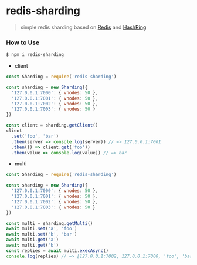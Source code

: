 # redis-sharding
> simple redis sharding based on [Redis](https://www.npmjs.com/package/redis) and [HashRing](https://www.npmjs.com/package/hashring)

### How to Use

```bash
$ npm i redis-sharding
```

* client

```js
const Sharding = require('redis-sharding')

const sharding = new Sharding({
  '127.0.0.1:7000': { vnodes: 50 },
  '127.0.0.1:7001': { vnodes: 50 },
  '127.0.0.1:7002': { vnodes: 50 },
  '127.0.0.1:7003': { vnodes: 50 }
})

const client = sharding.getClient()
client
  .set('foo', 'bar')
  .then(server => console.log(server)) // => 127.0.0.1:7001
  .then(() => client.get('foo'))
  .then(value => console.log(value)) // => bar
```

* multi

```js
const Sharding = require('redis-sharding')

const sharding = new Sharding({
  '127.0.0.1:7000': { vnodes: 50 },
  '127.0.0.1:7001': { vnodes: 50 },
  '127.0.0.1:7002': { vnodes: 50 },
  '127.0.0.1:7003': { vnodes: 50 }
})

const multi = sharding.getMulti()
await multi.set('a', 'foo')
await multi.set('b', 'bar')
await multi.get('a')
await multi.get('b')
const replies = await multi.execAsync()
console.log(replies) // => [127.0.0.1:7002, 127.0.0.1:7000, 'foo', 'bar']
```
